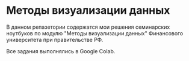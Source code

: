 # Методы визуализации данных

В данном репазетории содержатся мои решения семинарских ноутбуков по модулю "Методы визуализации данных" Финансового университета при правительстве РФ.

Все задания выполнялись в Google Colab.